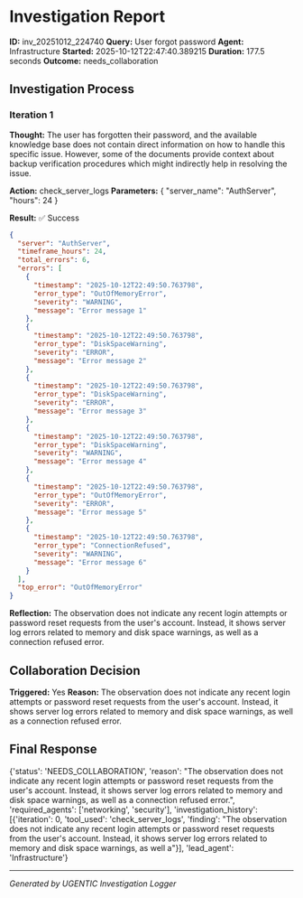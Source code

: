 # Investigation Report

**ID:** inv_20251012_224740
**Query:** User forgot password
**Agent:** Infrastructure
**Started:** 2025-10-12T22:47:40.389215
**Duration:** 177.5 seconds
**Outcome:** needs_collaboration

## Investigation Process

### Iteration 1

**Thought:** The user has forgotten their password, and the available knowledge base does not contain direct information on how to handle this specific issue. However, some of the documents provide context about backup verification procedures which might indirectly help in resolving the issue.

**Action:** check_server_logs
**Parameters:** {
  "server_name": "AuthServer",
  "hours": 24
}

**Result:** ✅ Success
```json
{
  "server": "AuthServer",
  "timeframe_hours": 24,
  "total_errors": 6,
  "errors": [
    {
      "timestamp": "2025-10-12T22:49:50.763798",
      "error_type": "OutOfMemoryError",
      "severity": "WARNING",
      "message": "Error message 1"
    },
    {
      "timestamp": "2025-10-12T22:49:50.763798",
      "error_type": "DiskSpaceWarning",
      "severity": "ERROR",
      "message": "Error message 2"
    },
    {
      "timestamp": "2025-10-12T22:49:50.763798",
      "error_type": "DiskSpaceWarning",
      "severity": "ERROR",
      "message": "Error message 3"
    },
    {
      "timestamp": "2025-10-12T22:49:50.763798",
      "error_type": "DiskSpaceWarning",
      "severity": "WARNING",
      "message": "Error message 4"
    },
    {
      "timestamp": "2025-10-12T22:49:50.763798",
      "error_type": "OutOfMemoryError",
      "severity": "ERROR",
      "message": "Error message 5"
    },
    {
      "timestamp": "2025-10-12T22:49:50.763798",
      "error_type": "ConnectionRefused",
      "severity": "WARNING",
      "message": "Error message 6"
    }
  ],
  "top_error": "OutOfMemoryError"
}
```

**Reflection:** The observation does not indicate any recent login attempts or password reset requests from the user's account. Instead, it shows server log errors related to memory and disk space warnings, as well as a connection refused error.

## Collaboration Decision

**Triggered:** Yes
**Reason:** The observation does not indicate any recent login attempts or password reset requests from the user's account. Instead, it shows server log errors related to memory and disk space warnings, as well as a connection refused error.

## Final Response

{'status': 'NEEDS_COLLABORATION', 'reason': "The observation does not indicate any recent login attempts or password reset requests from the user's account. Instead, it shows server log errors related to memory and disk space warnings, as well as a connection refused error.", 'required_agents': ['networking', 'security'], 'investigation_history': [{'iteration': 0, 'tool_used': 'check_server_logs', 'finding': "The observation does not indicate any recent login attempts or password reset requests from the user's account. Instead, it shows server log errors related to memory and disk space warnings, as well a"}], 'lead_agent': 'Infrastructure'}

---
*Generated by UGENTIC Investigation Logger*
